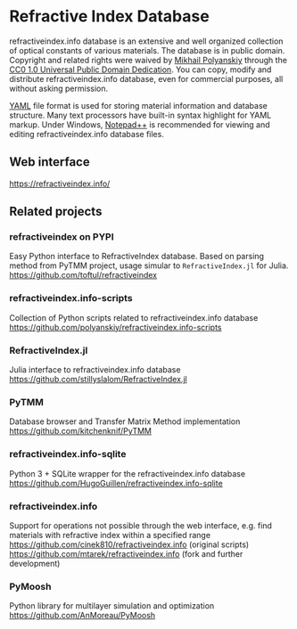 # Refractive Index Database
refractiveindex.info database is an extensive and well organized collection of optical constants of various materials. The database is in public domain. Copyright and related rights were waived by <a href="mailto:polyanskiy@refractiveindex.info">Mikhail Polyanskiy</a> through the <a href="https://creativecommons.org/publicdomain/zero/1.0/">CC0 1.0 Universal Public Domain Dedication</a>. You can copy, modify and distribute refractiveindex.info database, even for commercial purposes, all without asking permission.

<a href="http://en.wikipedia.org/wiki/YAML">YAML</a> file format is used for storing material information and database structure. Many text processors have built-in syntax highlight for YAML markup. Under Windows, <a class="external text" href="https://notepad-plus-plus.org/">Notepad++</a> is recommended for viewing and editing refractiveindex.info database files.


## Web interface
https://refractiveindex.info/


## Related projects

### refractiveindex on PYPI
Easy Python interface to RefractiveIndex database. Based on parsing method from PyTMM project, usage simular to `RefractiveIndex.jl` for Julia.<br>
https://github.com/toftul/refractiveindex

### refractiveindex.info-scripts
Collection of Python scripts related to refractiveindex.info database<br>
https://github.com/polyanskiy/refractiveindex.info-scripts

### RefractiveIndex.jl
Julia interface to refractiveindex.info database<br>
https://github.com/stillyslalom/RefractiveIndex.jl

### PyTMM
Database browser and Transfer Matrix Method implementation<br>
https://github.com/kitchenknif/PyTMM

### refractiveindex.info-sqlite
Python 3 + SQLite wrapper for the refractiveindex.info database<br>
https://github.com/HugoGuillen/refractiveindex.info-sqlite

### refractiveindex.info
Support for operations not possible through the web interface, e.g. find materials with refractive index within a specified range<br>
https://github.com/cinek810/refractiveindex.info (original scripts)<br>
https://github.com/mtarek/refractiveindex.info (fork and further development)

### PyMoosh
Python library for multilayer simulation and optimization<br>
https://github.com/AnMoreau/PyMoosh

